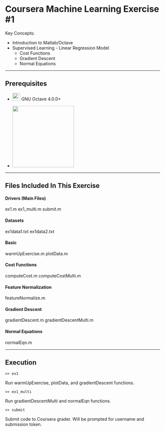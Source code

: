 Coursera Machine Learning Exercise #1
===================
Key Concepts:

* Introduction to Matlab/Octave
* Supervised Learning - Linear Regression Model
	* Cost Functions
	* Gradient Descent
	* Normal Equations

----------
Prerequisites
-----------
* <img src="https://www.gnu.org/software/octave/images//logo.png" width="25" height="25" /> GNU Octave 4.0.0+

* <img src="http://itprocurement.unl.edu/software_product_images/matlablogo.jpg" width="200"/>

----------
Files Included In This Exercise
-------------

#### Drivers (Main Files)
<i class="icon-file"></i> ex1.m
<i class="icon-file"></i> ex1_multi.m
<i class="icon-file"></i> submit.m

#### Datasets
<i class="icon-file"></i> ex1data1.txt
<i class="icon-file"></i> ex1data2.txt

#### Basic
<i class="icon-file"></i> warmUpExercise.m
<i class="icon-file"></i> plotData.m

#### Cost Functions
<i class="icon-file"></i> computeCost.m
<i class="icon-file"></i> computeCostMulti.m

#### Feature Normalization
<i class="icon-file"></i> featureNormalize.m

#### Gradient Descent
<i class="icon-file"></i> gradientDescent.m
<i class="icon-file"></i> gradientDescentMulti.m

#### Normal Equations
<i class="icon-file"></i> normalEqn.m

----------
Execution
-------------

```
>> ex1
```
Run warmUpExercise, plotData, and gradientDescent functions.

```
>> ex1_multi
```
Run gradientDescentMulti and normalEqn functions.

```
>> submit
```
Submit code to Coursera grader. Will be prompted for username and submission token.